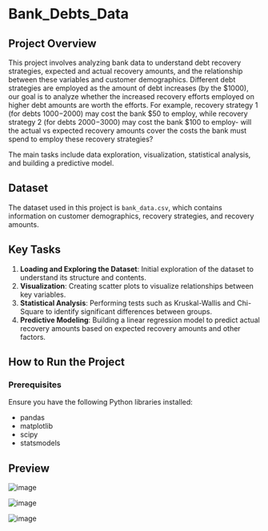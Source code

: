 # Bank_Debts_Data


## Project Overview

This project involves analyzing bank data to understand debt recovery strategies, expected and actual recovery amounts, and the relationship between these variables and customer demographics. Different debt strategies are employed as the amount of debt increases (by the $1000), our goal is to analyze whether the increased recovery efforts employed on higher debt amounts are worth the efforts. For example, recovery strategy 1 (for debts $1000-$2000) may cost the bank $50 to employ, while recovery strategy 2 (for debts $2000-$3000) may cost the bank $100 to employ- will the actual vs expected recovery amounts cover the costs the bank must spend to employ these recovery strategies?

The main tasks include data exploration, visualization, statistical analysis, and building a predictive model.

## Dataset

The dataset used in this project is `bank_data.csv`, which contains information on customer demographics, recovery strategies, and recovery amounts.

## Key Tasks

1. **Loading and Exploring the Dataset**: Initial exploration of the dataset to understand its structure and contents.
2. **Visualization**: Creating scatter plots to visualize relationships between key variables.
3. **Statistical Analysis**: Performing tests such as Kruskal-Wallis and Chi-Square to identify significant differences between groups.
4. **Predictive Modeling**: Building a linear regression model to predict actual recovery amounts based on expected recovery amounts and other factors.

## How to Run the Project

### Prerequisites

Ensure you have the following Python libraries installed:
- pandas
- matplotlib
- scipy
- statsmodels

## Preview

![image](https://github.com/dimicodes/Bank_Debts_Data/assets/45632694/ebadc4e6-b419-4c08-89b8-dfb01379fdc9)

![image](https://github.com/dimicodes/Bank_Debts_Data/assets/45632694/14f2670e-935b-41cb-b986-9bde893cc82a)

![image](https://github.com/dimicodes/Bank_Debts_Data/assets/45632694/d84ad3e5-eee4-4646-9972-c6a50b8ee626)




